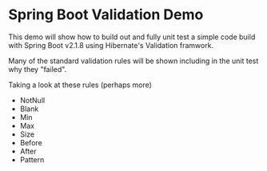 # Spring Boot Validation Demo

This demo will show how to build out and fully unit test a simple code build with Spring Boot v2.1.8 using Hibernate's Validation framwork.

Many of the standard validation rules will be shown including in the unit test why they "failed".

Taking a look at these rules (perhaps more)

* NotNull
* Blank
* Min
* Max
* Size
* Before
* After
* Pattern

